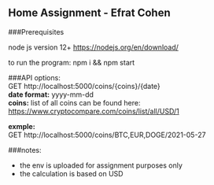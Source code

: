 
## Home Assignment - Efrat Cohen

###Prerequisites

node js version 12+ https://nodejs.org/en/download/

to run the program:
npm i && npm start 

###API options:  
GET http://localhost:5000/coins/{coins}/{date}  
**date format:** yyyy-mm-dd  
**coins:** list of all coins can be found here:  https://www.cryptocompare.com/coins/list/all/USD/1

**exmple:**   
GET http://localhost:5000/coins/BTC,EUR,DOGE/2021-05-27
        
###notes:
- the env is uploaded for assignment purposes only
- the calculation is based on USD 










